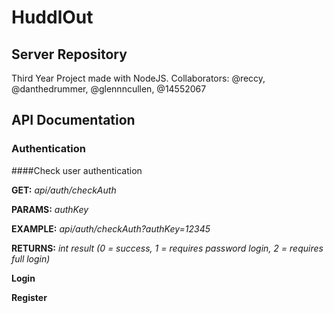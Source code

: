 # HuddlOut
## Server Repository
Third Year Project made with NodeJS.
Collaborators: @reccy, @danthedrummer, @glennncullen, @14552067

## API Documentation
### Authentication
####Check user authentication

**GET:** *api/auth/checkAuth*

**PARAMS:** *authKey*

**EXAMPLE:** *api/auth/checkAuth?authKey=12345*

**RETURNS:** *int result (0 = success, 1 = requires password login, 2 = requires full login)*

**Login**

**Register**